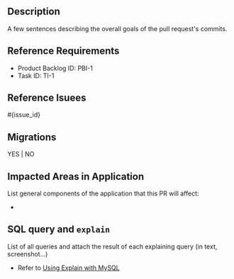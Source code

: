 ## Description
A few sentences describing the overall goals of the pull request's commits.
## Reference Requirements
- Product Backlog ID: PBI-1
- Task ID: TI-1

## Reference Isuees
#{issue_id}

## Migrations
YES | NO

## Impacted Areas in Application
List general components of the application that this PR will affect:

-

## SQL query and `explain`
List of all queries and attach the result of each explaining query (in text, screenshot...)

- Refer to [Using Explain with MySQL](https://viblo.asia/p/su-dung-explain-de-toi-uu-cau-lenh-mysql-BYjv44gmvxpV)
